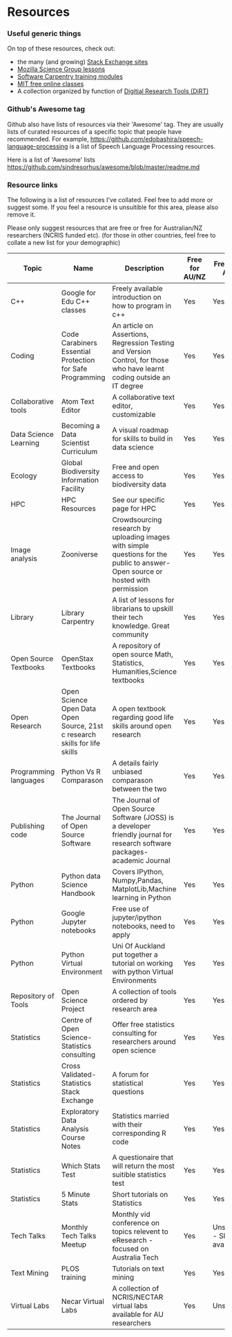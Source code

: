 

# Resources

### Useful generic things

On top of these resources, check out:
- the many (and growing) [Stack Exchange sites](https://stackexchange.com/)
- [Mozilla Science Group lessons](https://github.com/mozillascience/studyGroupLessons)
- [Software Carpentry training modules](https://software-carpentry.org/lessons/)
- [MIT free online classes](https://ocw.mit.edu/courses/audio-video-courses/)
- A collection organized by function of [Digitial Research Tools (DiRT)](http://dirtdirectory.org/)

### Github's Awesome tag

Github also have lists of resources via their 'Awesome' tag. They are usually lists of curated resources of a specific topic that people have recommended. For example, https://github.com/edobashira/speech-language-processing is a list of Speech Language Processing resources.

Here is a list of 'Awesome' lists
https://github.com/sindresorhus/awesome/blob/master/readme.md


### Resource links


The following is a list of resources I've collated. Feel free to add more or suggest some. If you feel a resource is unsuitible for this area, please also remove it.

Please only suggest resources that are free or free for Australian/NZ researchers (NCRIS funded etc).
(for those in other countries, feel free to collate a new list for your demographic)

|Topic| Name |  Description |Free for AU/NZ| Free for All| URL
|--------------|----------------------|----------------------------------------|------|-----|-----------------------------
|C++| Google for Edu C++ classes| Freely available introduction on how to program in c++ |Yes|Yes| <https://developers.google.com/edu/c++/getting-started>
|Coding|Code Carabiners Essential Protection for Safe Programming| An article on Assertions, Regression Testing and Version Control, for those who have learnt coding outside an IT degree|Yes|Yes| <http://radar.oreilly.com/2014/01/code-carabiners-essential-protection-tools-for-safe-programming.html?cmp=tw-prog-na-article-pr_code_carabiners>
|Collaborative tools| Atom Text Editor| A collaborative text editor, customizable|Yes|Yes| <https://atom.io/>
|Data Science Learning|Becoming a Data Scientist Curriculum| A visual roadmap for skills to build in data science|Yes|Yes|<http://nirvacana.com/thoughts/becoming-a-data-scientist/>
|Ecology|Global Biodiversity Information Facility|Free and open access to biodiversity data| Yes|Yes|< https://www.gbif.org/>
|HPC| HPC Resources| See our specific page for HPC | Yes| Yes| [HPC Resources Available](HPCResources.md)
|Image analysis| Zooniverse| Crowdsourcing research by uploading images with simple questions for the public to answer- Open source or hosted with permission|Yes|Yes|<https://www.zooniverse.org/>
|Library|Library Carpentry| A list of lessons for librarians to upskill their tech knowledge. Great community| Yes|Yes| <http://data-lessons.github.io/library-data-intro/01-introduction/>
|Open Source Textbooks| OpenStax Textbooks|A repository of open source Math, Statistics, Humanities,Science textbooks |Yes|Yes|<https://openstax.org/subjects> 
|Open Research| Open Science Open Data Open Source, 21st c research skills for life skills | A open textbook regarding good life skills around open research|Yes|Yes|<https://pfern.github.io/OSODOS/gitbook> 
|Programming languages|Python Vs R Comparason|A details fairly unbiased comparason between the two|Yes|Yes|<https://www.infoworld.com/article/3187550/data-science/python-vs-r-the-battle-for-data-scientist-mind-share.html>
|Publishing code|The Journal of Open Source Software| The Journal of Open Source Software (JOSS) is a developer friendly journal for research software packages- academic Journal|Yes|Yes| <http://joss.theoj.org/about>
|Python|Python data Science Handbook| Covers IPython, Numpy,Pandas, MatplotLib,Machine learning in Python|Yes|Yes|<http://nbviewer.jupyter.org/github/jakevdp/PythonDataScienceHandbook/blob/master/notebooks/Index.ipynb>
|Python| Google Jupyter notebooks| Free use of jupyter/ipython notebooks, need to apply|Yes|Yes|<https://colab.research.google.com>
|Python|Python Virtual Environment | Uni Of Auckland put together a tutorial on working with python Virtual Environments |Yes|Yes|<http://uoa-eresearch.github.io/eresearch-cookbook/recipe/2014/11/26/python-virtual-env/>
|Repository of Tools| Open Science Project| A collection of tools ordered by research area|Yes|Yes| <http://openscience.org/software/>
|Statistics| Centre of Open Science- Statistics consulting| Offer free statistics consulting for researchers around open science |Yes|Yes| <https://cos.io/our-services/training-services/>
|Statistics| Cross Validated- Statistics Stack Exchange|A forum for statistical questions|Yes|Yes|<https://stats.stackexchange.com/>
|Statistics| Exploratory Data Analysis Course Notes| Statistics married with their corresponding R code|Yes|Yes|<https://sux13.github.io/DataScienceSpCourseNotes/4_EXDATA/Exploratory_Data_Analysis_Course_Notes.html>
|Statistics| Which Stats Test| A questionaire that will return the most suitible statistics test|Yes|Yes| <http://methods.sagepub.com/which-stats-test>
|Statistics|5 Minute Stats| Short tutorials on Statistics|Yes|Yes| <http://stephens999.github.io/fiveMinuteStats/index.html>
|Tech Talks| Monthly Tech Talks Meetup| Monthly vid conference on topics relevent to eResearch - focused on Australia Tech |Yes| Unsure - Slides available|<https://www.meetup.com/en-AU/monthlytechtalk/about/>
|Text Mining|PLOS training|Tutorials on text mining|Yes|Yes|<http://collections.plos.org/textmining>
|Virtual Labs| Necar Virtual Labs|A collection of NCRIS/NECTAR virtual labs available for AU researchers |Yes|Unsure| <https://nectar.org.au/labs-and-tools/>



